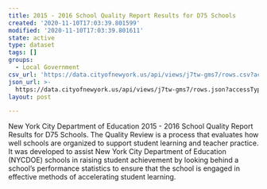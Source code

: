 ```yaml
---
title: 2015 - 2016 School Quality Report Results for D75 Schools
created: '2020-11-10T17:03:39.801599'
modified: '2020-11-10T17:03:39.801611'
state: active
type: dataset
tags: []
groups:
  - Local Government
csv_url: 'https://data.cityofnewyork.us/api/views/j7tw-gms7/rows.csv?accessType=DOWNLOAD'
json_url: >-
  https://data.cityofnewyork.us/api/views/j7tw-gms7/rows.json?accessType=DOWNLOAD
layout: post

---
```

New York City Department of Education 2015 - 2016 School Quality Report Results for D75 Schools. 
The Quality Review is a process that evaluates how well schools are organized to support student learning and teacher practice. It was developed to assist New York City Department of Education (NYCDOE) schools in raising student achievement by looking behind a school’s performance statistics to ensure that the school is engaged in effective methods of accelerating student learning.
